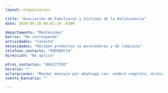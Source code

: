 ```yaml
---
layout: organizacion

title: "Asociación de Familiares y Víctimas de la Delincuencia"
date: 2020-04-20 00:01:14 -0300

departamento: "Montevideo"
barrio: "No corresponde"
actividades: "Canasta"
necesidades: "Reciben productos no perecederos y de limpieza"
telefono_contacto: "098989724"
direccion: "No aplica"

otros_contactos: "096227593"
horario: ""
aclaraciones: "Mandar mensaje por whatsapp con: nombre completo, dirección, barrio, donación a realizar, días y horarios a retirar."
cuenta_bancaria: ""

---
```

